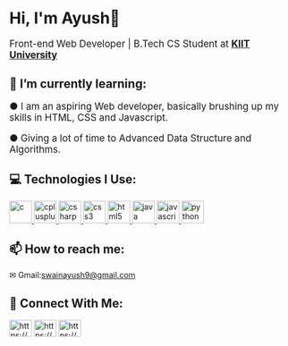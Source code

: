 <h1>Hi, I'm Ayush👋</h1>
<p style="font-size:17px;">Front-end Web Developer | B.Tech CS Student at <a href="https://kiit.ac.in/"><strong>KIIT University</strong></a> </p>

<h2 align="left"><strong>🌱 I’m currently learning:</strong></h2> 
<p style="font-size:17px;">● I am an aspiring Web developer, basically brushing up my skills in HTML, CSS and Javascript.</p>
<p style="font-size:17px;">● Giving a lot of time to Advanced Data Structure and Algorithms.</p>

<h2 align="left"><strong>💻 Technologies I Use:</strong></h2>
<p align="left"> <a href="https://www.cprogramming.com/" target="_blank"> <img src="https://devicons.github.io/devicon/devicon.git/icons/c/c-original.svg" alt="c" width="40" height="40"/> </a> <a href="https://www.w3schools.com/cpp/" target="_blank"> <img src="https://devicons.github.io/devicon/devicon.git/icons/cplusplus/cplusplus-original.svg" alt="cplusplus" width="40" height="40"/> </a> <a href="https://www.w3schools.com/cs/" target="_blank"> <img src="https://devicons.github.io/devicon/devicon.git/icons/csharp/csharp-original.svg" alt="csharp" width="40" height="40"/> </a> <a href="https://www.w3schools.com/css/" target="_blank"> <img src="https://devicons.github.io/devicon/devicon.git/icons/css3/css3-original-wordmark.svg" alt="css3" width="40" height="40"/> </a> <a href="https://www.w3.org/html/" target="_blank"> <img src="https://devicons.github.io/devicon/devicon.git/icons/html5/html5-original-wordmark.svg" alt="html5" width="40" height="40"/> </a> <a href="https://www.java.com" target="_blank"> <img src="https://devicons.github.io/devicon/devicon.git/icons/java/java-original-wordmark.svg" alt="java" width="40" height="40"/> </a> <a href="https://developer.mozilla.org/en-US/docs/Web/JavaScript" target="_blank"> <img src="https://devicons.github.io/devicon/devicon.git/icons/javascript/javascript-original.svg" alt="javascript" width="40" height="40"/> </a> <a href="https://www.python.org" target="_blank"> <img src="https://devicons.github.io/devicon/devicon.git/icons/python/python-original.svg" alt="python" width="40" height="40"/> </a> </p>

<h2 align="left"><strong>📫 How to reach me:</strong></h2>
<p>✉ Gmail:<a href="mailto:swainayush9@gmail.com">swainayush9@gmail.com</a></p>

<h2 align="left"><strong>🔗 Connect With Me:</strong></h2>
<p align="left">
<a href="https://www.linkedin.com/in/ayushranjan-swain-90a4011b9/" target="blank"><img align="center" src="https://cdn.jsdelivr.net/npm/simple-icons@3.0.1/icons/linkedin.svg" alt="https://www.linkedin.com/in/ayushranjan-swain-90a4011b9/" height="30" width="40" /></a>
<a href="https://www.instagram.com/a_.y_.u_.s_.h_/" target="blank"><img align="center" src="https://cdn.jsdelivr.net/npm/simple-icons@3.0.1/icons/instagram.svg" alt="https://www.instagram.com/a_.y_.u_.s_.h_/" height="30" width="40" /></a>
<a href="https://www.hackerrank.com/swainayush9" target="blank"><img align="center" src="https://cdn.jsdelivr.net/npm/simple-icons@3.0.1/icons/hackerrank.svg" alt="https://www.hackerrank.com/swainayush9" height="30" width="40" /></a>
</p>

